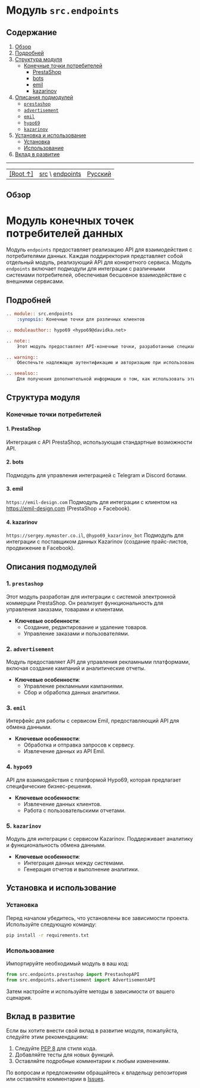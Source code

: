 # Модуль `src.endpoints`

## Содержание

1.  [Обзор](#обзор)
2.  [Подробней](#подробней)
3.  [Структура модуля](#структура-модуля)
    *   [Конечные точки потребителей](#конечные-точки-потребителей)
        *   [PrestaShop](#prestashop)
        *   [bots](#bots)
        *   [emil](#emil)
        *   [kazarinov](#kazarinov)
4.  [Описания подмодулей](#описания-подмодулей)
    *   [`prestashop`](#prestashop-1)
    *   [`advertisement`](#advertisement)
    *   [`emil`](#emil-1)
    *   [`hypo69`](#hypo69)
    *   [`kazarinov`](#kazarinov-1)
5.  [Установка и использование](#установка-и-использование)
    *   [Установка](#установка)
    *   [Использование](#использование)
6.  [Вклад в развитие](#вклад-в-развитие)

---

<TABLE >
<TR>
<TD>
<A HREF = 'https://github.com/hypo69/hypotez/blob/master/README.MD'>[Root ↑]</A>
</TD>
<TD>
<A HREF = 'https://github.com/hypo69/hypotez/blob/master/src/README.MD'>src</A> \
<A HREF = 'https://github.com/hypo69/hypotez/blob/master/src/endpoints/README.MD'>endpoints</A>
</TD>
<TD>
<A HREF = 'https://github.com/hypo69/hypotez/blob/master/src/endpoints/readme.ru.md'>Русский</A>
</TD>
</TR>
</TABLE>

## Обзор

Модуль конечных точек потребителей данных
=========================================================================================

Модуль `endpoints` предоставляет реализацию API для взаимодействия с потребителями данных. Каждая поддиректория представляет собой отдельный модуль, реализующий API для конкретного сервиса. Модуль `endpoints` включает подмодули для интеграции с различными системами потребителей, обеспечивая бесшовное взаимодействие с внешними сервисами.

## Подробней

```rst
.. module:: src.endpoints
    :synopsis: Конечные точки для различных клиентов

.. moduleauthor:: hypo69 <hypo69@davidka.net>

.. note::
    Этот модуль предоставляет API-конечные точки, разработанные специально для разных клиентов.

.. warning::
    Обеспечьте надлежащую аутентификацию и авторизацию при использовании этих конечных точек.

.. seealso::
    Для получения дополнительной информации о том, как использовать эти конечные точки, обратитесь к документации по API: :doc:`API documentation <api_doc>`.
```

## Структура модуля

### Конечные точки потребителей

#### 1. **PrestaShop**
Интеграция с API PrestaShop, использующая стандартные возможности API.

#### 2. **bots**
Подмодуль для управления интеграцией с Telegram и Discord ботами.

#### 3. **emil**
`https://emil-design.com`
Подмодуль для интеграции с клиентом на https://emil-design.com (PrestaShop + Facebook).

#### 4. **kazarinov**
`https://sergey.mymaster.co.il`, `@hypo69_kazarinov_bot`
Подмодуль для интеграции с поставщиком данных Kazarinov (создание прайс-листов, продвижение в Facebook).

## Описания подмодулей

### 1. `prestashop`
Этот модуль разработан для интеграции с системой электронной коммерции PrestaShop. Он реализует функциональность для управления заказами, товарами и клиентами.

*   **Ключевые особенности**:
    *   Создание, редактирование и удаление товаров.
    *   Управление заказами и пользователями.

### 2. `advertisement`
Модуль предоставляет API для управления рекламными платформами, включая создание кампаний и аналитические отчеты.

*   **Ключевые особенности**:
    *   Управление рекламными кампаниями.
    *   Сбор и обработка данных аналитики.

### 3. `emil`
Интерфейс для работы с сервисом Emil, предоставляющий API для обмена данными.

*   **Ключевые особенности**:
    *   Обработка и отправка запросов к сервису.
    *   Извлечение данных из API Emil.

### 4. `hypo69`
API для взаимодействия с платформой Hypo69, которая предлагает специфические бизнес-решения.

*   **Ключевые особенности**:
    *   Извлечение данных клиентов.
    *   Работа с пользовательскими отчетами.

### 5. `kazarinov`
Модуль для интеграции с сервисом Kazarinov. Поддерживает аналитику и функциональность обмена данными.

*   **Ключевые особенности**:
    *   Интеграция данных между системами.
    *   Генерация отчетов и выполнение аналитики.

## Установка и использование

### Установка
Перед началом убедитесь, что установлены все зависимости проекта. Используйте следующую команду:

```bash
pip install -r requirements.txt
```

### Использование
Импортируйте необходимый модуль в ваш код:

```python
from src.endpoints.prestashop import PrestashopAPI
from src.endpoints.advertisement import AdvertisementAPI
```

Затем настройте и используйте методы в зависимости от вашего сценария.

## Вклад в развитие

Если вы хотите внести свой вклад в развитие модуля, пожалуйста, следуйте этим рекомендациям:

1.  Следуйте [PEP 8](https://peps.python.org/pep-0008/) для стиля кода.
2.  Добавляйте тесты для новых функций.
3.  Оставляйте подробные комментарии к любым изменениям.

По вопросам и предложениям обращайтесь к владельцу репозитория или оставляйте комментарии в [Issues](https://github.com/hypo69/hypotez/issues).